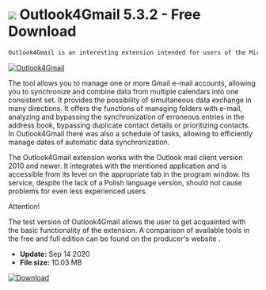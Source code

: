 # ![](https://cdn.softexe.net/static/icon/0/outlook4gmail-8938.png) Outlook4Gmail 5.3.2 - Free Download

```sh
Outlook4Gmail is an interesting extension intended for users of the Microsoft Outlook e-mail client who are also using the Gmail service. It allows convenient synchronization not so much of e-mail, but also of the contact list and calendar content.
```
[![Outlook4Gmail](https://gallery.dpcdn.pl/imgc/Tools/52504/g_-_420x350_1.5_-_x20140705175613_0.png)](https://softexe.net/win/internet/e-mail/outlook4gmail:hach.html)

The tool allows you to manage one or more Gmail e-mail accounts, allowing you to synchronize and combine data from multiple calendars into one consistent set. It provides the possibility of simultaneous data exchange in many directions. It offers the functions of managing folders with e-mail, analyzing and bypassing the synchronization of erroneous entries in the address book, bypassing duplicate contact details or prioritizing contacts. In Outlook4Gmail there was also a schedule of tasks, allowing to efficiently manage dates of automatic data synchronization.
 
 The Outlook4Gmail extension works with the Outlook mail client version 2010 and newer. It integrates with the mentioned application and is accessible from its level on the appropriate tab in the program window. Its service, despite the lack of a Polish language version, should not cause problems for even less experienced users.
 
 Attention!
 
 The test version of Outlook4Gmail allows the user to get acquainted with the basic functionality of the extension. A comparison of available tools in the free and full edition can be found on the producer's website .


- **Update:** Sep 14 2020
- **File size:** 10.03 MB

[![Download](https://cdn.softexe.net/static/img/download.png)](https://softexe.net/win/internet/e-mail/outlook4gmail:hach.html)

